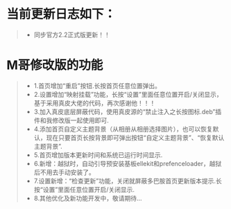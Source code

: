 # 当前更新日志如下：

> - 同步官方2.2正式版更新！！

# M哥修改版的功能

> - 1.首页增加“重启”按钮.长按首页任意位置弹出。
> - 2.设置增加“映射挂载”功能，长按“设置”里面任意位置开启/关闭显示，基于采用真皮大佬的代码，再次感谢他！！！
> - 3.加入真皮底层屏蔽代码，使用真皮源的“禁止注入之长按图标.deb”插件和我修改版一起使用即可.
> - 4.添加首页自定义主题背景（从相册从相册选择图片），也可以恢复默认，现在只要首页长按背景即可弹出按钮“自定义主题背景”、“恢复默认主题背景”.
> - 5.首页增加版本更新时间和系统已运行时间显示.
> - 6.新增：越狱时，自动引导预安装基板ellekit和prefenceloader，越狱后不用去手动安装了。
> - 7.设置新增：“检查更新”功能，关闭就屏蔽多巴胺首页更新版本提示.长按“设置”里面任意位置开启/关闭显示.
> - 8.其他优化及新功能开发中，敬请期待...
